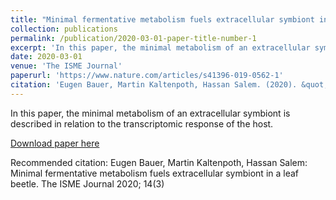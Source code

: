 ```yaml
---
title: "Minimal fermentative metabolism fuels extracellular symbiont in a leaf beetle"
collection: publications
permalink: /publication/2020-03-01-paper-title-number-1
excerpt: 'In this paper, the minimal metabolism of an extracellular symbiont is described in relation to the transcriptomic response of the host.'
date: 2020-03-01
venue: 'The ISME Journal'
paperurl: 'https://www.nature.com/articles/s41396-019-0562-1'
citation: 'Eugen Bauer, Martin Kaltenpoth, Hassan Salem. (2020). &quot;Minimal fermentative metabolism fuels extracellular symbiont in a leaf beetle.&quot; <i>The ISME Journal</i>. 14(3).'
---
```

In this paper, the minimal metabolism of an extracellular symbiont is described in relation to the transcriptomic response of the host.

[Download paper here](https://www.nature.com/articles/s41396-019-0562-1)

Recommended citation: Eugen Bauer, Martin Kaltenpoth, Hassan Salem: Minimal fermentative metabolism fuels extracellular symbiont in a leaf beetle. The ISME Journal 2020; 14(3)